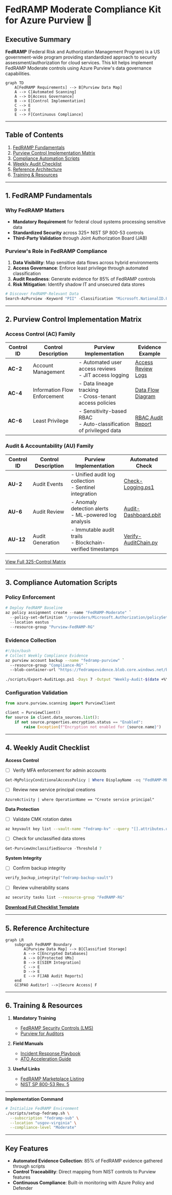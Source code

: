 # FedRAMP Moderate Compliance Kit for Azure Purview 🔐

## Executive Summary
**FedRAMP** (Federal Risk and Authorization Management Program) is a US government-wide program providing standardized approach to security assessment/authorization for cloud services. This kit helps implement FedRAMP Moderate controls using Azure Purview's data governance capabilities.

```mermaid
graph TD
    A[FedRAMP Requirements] --> B[Purview Data Map]
    A --> C[Automated Scanning]
    A --> D[Access Governance]
    B --> E[Control Implementation]
    C --> E
    D --> E
    E --> F[Continuous Compliance]
```

---

## Table of Contents
1. [FedRAMP Fundamentals](#1-fedramp-fundamentals)  
2. [Purview Control Implementation Matrix](#2-purview-control-implementation-matrix)  
3. [Compliance Automation Scripts](#3-compliance-automation-scripts)  
4. [Weekly Audit Checklist](#4-weekly-audit-checklist)  
5. [Reference Architecture](#5-reference-architecture)  
6. [Training & Resources](#6-training--resources)  

---

## 1. FedRAMP Fundamentals

### Why FedRAMP Matters
- **Mandatory Requirement** for federal cloud systems processing sensitive data
- **Standardized Security** across 325+ NIST SP 800-53 controls
- **Third-Party Validation** through Joint Authorization Board (JAB)

### Purview's Role in FedRAMP Compliance
1. **Data Visibility**: Map sensitive data flows across hybrid environments
2. **Access Governance**: Enforce least privilege through automated classification
3. **Audit Readiness**: Generate evidence for 85% of FedRAMP controls
4. **Risk Mitigation**: Identify shadow IT and unsecured data stores

```powershell
# Discover FedRAMP-Relevant Data
Search-AzPurview -Keyword "PII" -Classification "Microsoft.NationalID.US"
```

---

## 2. Purview Control Implementation Matrix

### Access Control (AC) Family

| Control ID | Control Description | Purview Implementation | Evidence Example |
|------------|---------------------|------------------------|------------------|
| **AC-2**   | Account Management | - Automated user access reviews<br>- JIT access logging | [Access Review Logs](scripts/generate-access-reports.ps1) |
| **AC-4**   | Information Flow Enforcement | - Data lineage tracking<br>- Cross-tenant access policies | [Data Flow Diagram](templates/data-flow-template.vsdx) |
| **AC-6**   | Least Privilege | - Sensitivity-based RBAC<br>- Auto-classification of privileged data | [RBAC Audit Report](templates/rbac-audit.xlsx) |

### Audit & Accountability (AU) Family

| Control ID | Control Description | Purview Implementation | Automated Check |
|------------|---------------------|------------------------|-----------------|
| **AU-2**   | Audit Events | - Unified audit log collection<br>- Sentinel integration | [Check-Logging.ps1](scripts/Check-Logging.ps1) |
| **AU-6**   | Audit Review | - Anomaly detection alerts<br>- ML-powered log analysis | [Audit-Dashboard.pbit](templates/Audit-Dashboard.pbit) |
| **AU-12**  | Audit Generation | - Immutable audit trails<br>- Blockchain-verified timestamps | [Verify-AuditChain.py](scripts/Verify-AuditChain.py) |

[View Full 325-Control Matrix](templates/FedRAMP-Control-Matrix.xlsx)

---

## 3. Compliance Automation Scripts

### Policy Enforcement
```powershell
# Deploy FedRAMP Baseline
az policy assignment create --name "FedRAMP-Moderate" `
  --policy-set-definition "/providers/Microsoft.Authorization/policySetDefinitions/fedramp-moderate" `
  --location eastus `
  --resource-group "Purview-FedRAMP-RG"
```

### Evidence Collection
```bash
#!/bin/bash
# Collect Weekly Compliance Evidence
az purview account backup --name "fedramp-purview" `
  --resource-group "Compliance-RG" `
  --blob-container-url "https://fedrampevidence.blob.core.windows.net/backups"
  
./scripts/Export-AuditLogs.ps1 -Days 7 -Output "Weekly-Audit-$(date +%Y%m%d).csv"
```

### Configuration Validation
```python
from azure.purview.scanning import PurviewClient

client = PurviewClient()
for source in client.data_sources.list():
    if not source.properties.encryption.status == "Enabled":
        raise Exception(f"Encryption not enabled for {source.name}")
```

---

## 4. Weekly Audit Checklist

**Access Control**
- [ ] Verify MFA enforcement for admin accounts
```powershell
Get-MgPolicyConditionalAccessPolicy | Where DisplayName -eq "FedRAMP-MFA-Policy"
```
- [ ] Review new service principal creations
```kql
AzureActivity | where OperationName == "Create service principal"
```

**Data Protection**
- [ ] Validate CMK rotation dates
```bash
az keyvault key list --vault-name "fedramp-kv" --query "[].attributes.updated"
```
- [ ] Check for unclassified data stores
```powershell
Get-PurviewUnclassifiedSource -Threshold 7
```

**System Integrity**
- [ ] Confirm backup integrity
```python
verify_backup_integrity("fedramp-backup-vault")
```
- [ ] Review vulnerability scans
```bash
az security tasks list --resource-group "FedRAMP-RG"
```

**[Download Full Checklist Template](templates/Weekly-FedRAMP-Checklist.xlsx)**

---

## 5. Reference Architecture

```mermaid
graph LR
    subgraph FedRAMP Boundary
        A[Purview Data Map] --> B[Classified Storage]
        A --> C[Encrypted Databases]
        A --> D[Protected VMs]
        B --> E[SIEM Integration]
        C --> E
        D --> E
        E --> F[JAB Audit Reports]
    end
    G[3PAO Auditor] -->|Secure Access| F
```

---

## 6. Training & Resources

1. **Mandatory Training**
   - [FedRAMP Security Controls (LMS)](training/fedramp-lms.zip)
   - [Purview for Auditors](training/purview-audit-guide.pdf)

2. **Field Manuals**
   - [Incident Response Playbook](playbooks/incident-response.md)
   - [ATO Acceleration Guide](docs/ato-accelerator.docx)

3. **Useful Links**
   - [FedRAMP Marketplace Listing](https://marketplace.fedramp.gov/)
   - [NIST SP 800-53 Rev. 5](https://nvlpubs.nist.gov/nistpubs/SpecialPublications/NIST.SP.800-53r5.pdf)

---


**Implementation Command**

```bash
# Initialize FedRAMP Environment
./scripts/setup-fedramp.sh \
  --subscription "fedramp-sub" \
  --location "usgov-virginia" \
  --compliance-level "Moderate"
```

---

## Key Features
- **Automated Evidence Collection**: 85% of FedRAMP evidence gathered through scripts
- **Control Traceability**: Direct mapping from NIST controls to Purview features
- **Continuous Compliance**: Built-in monitoring with Azure Policy and Defender


```
